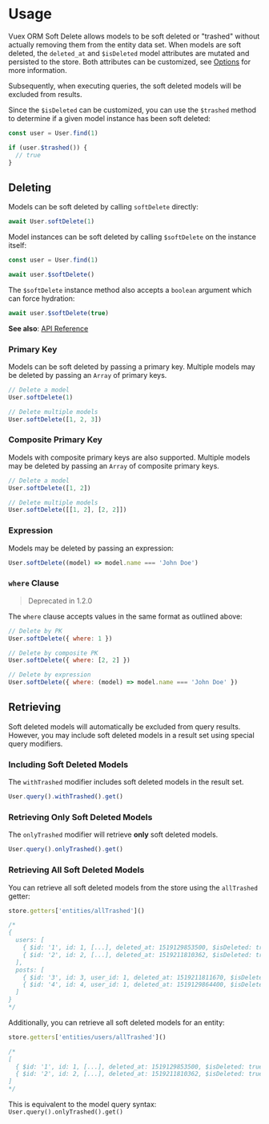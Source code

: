 # Usage

Vuex ORM Soft Delete allows models to be soft deleted or "trashed" without actually removing them from the entity data set. When models are soft deleted, the `deleted_at` and `$isDeleted` model attributes are mutated and persisted to the store. Both attributes can be customized, see [Options](./options.md) for more information.

Subsequently, when executing queries, the soft deleted models will be excluded from results.

Since the `$isDeleted` can be customized, you can use the `$trashed` method to determine if a given model instance has been soft deleted:

```js
const user = User.find(1)

if (user.$trashed()) {
  // true
}
```

## Deleting

Models can be soft deleted by calling `softDelete` directly:

```js
await User.softDelete(1)
```

Model instances can be soft deleted by calling `$softDelete` on the instance itself:

```js
const user = User.find(1)

await user.$softDelete()
```

The `$softDelete` instance method also accepts a `boolean` argument which can force hydration:

```js
await user.$softDelete(true)
```

**See also**: [API Reference](/api/model.md#softdelete-2)

### Primary Key

Models can be soft deleted by passing a primary key. Multiple models may be deleted by passing an `Array` of primary keys.

```js
// Delete a model
User.softDelete(1)

// Delete multiple models
User.softDelete([1, 2, 3])
```

### Composite Primary Key

Models with composite primary keys are also supported. Multiple models may be deleted by passing an `Array` of composite primary keys.

```js
// Delete a model
User.softDelete([1, 2])

// Delete multiple models
User.softDelete([[1, 2], [2, 2]])
```

### Expression

Models may be deleted by passing an expression:

```js
User.softDelete((model) => model.name === 'John Doe')
```

### `where` Clause

> Deprecated in 1.2.0

The `where` clause accepts values in the same format as outlined above:

```js
// Delete by PK
User.softDelete({ where: 1 })

// Delete by composite PK
User.softDelete({ where: [2, 2] })

// Delete by expression
User.softDelete({ where: (model) => model.name === 'John Doe' })
```

## Retrieving

Soft deleted models will automatically be excluded from query results. However, you may include soft deleted models in a result set using special query modifiers.

### Including Soft Deleted Models

The `withTrashed` modifier includes soft deleted models in the result set.

```js
User.query().withTrashed().get()
```

### Retrieving Only Soft Deleted Models

The `onlyTrashed` modifier will retrieve **only** soft deleted models.

```js
User.query().onlyTrashed().get()
```

### Retrieving All Soft Deleted Models

You can retrieve all soft deleted models from the store using the `allTrashed` getter:

```js
store.getters['entities/allTrashed']()

/*
{
  users: [
    { $id: '1', id: 1, [...], deleted_at: 1519129853500, $isDeleted: true },
    { $id: '2', id: 2, [...], deleted_at: 1519211810362, $isDeleted: true }
  ],
  posts: [
    { $id: '3', id: 3, user_id: 1, deleted_at: 1519211811670, $isDeleted: true },
    { $id: '4', id: 4, user_id: 1, deleted_at: 1519129864400, $isDeleted: true }
  ]
}
*/
```

Additionally, you can retrieve all soft deleted models for an entity:

```js
store.getters['entities/users/allTrashed']()

/*
[
  { $id: '1', id: 1, [...], deleted_at: 1519129853500, $isDeleted: true },
  { $id: '2', id: 2, [...], deleted_at: 1519211810362, $isDeleted: true }
]
*/
```

This is equivalent to the model query syntax: `User.query().onlyTrashed().get()`
